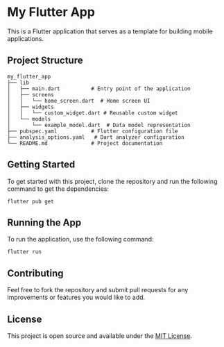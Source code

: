 # My Flutter App

This is a Flutter application that serves as a template for building mobile applications. 

## Project Structure

```
my_flutter_app
├── lib
│   ├── main.dart          # Entry point of the application
│   ├── screens
│   │   └── home_screen.dart  # Home screen UI
│   ├── widgets
│   │   └── custom_widget.dart # Reusable custom widget
│   └── models
│       └── example_model.dart  # Data model representation
├── pubspec.yaml           # Flutter configuration file
├── analysis_options.yaml   # Dart analyzer configuration
└── README.md              # Project documentation
```

## Getting Started

To get started with this project, clone the repository and run the following command to get the dependencies:

```
flutter pub get
```

## Running the App

To run the application, use the following command:

```
flutter run
```

## Contributing

Feel free to fork the repository and submit pull requests for any improvements or features you would like to add. 

## License

This project is open source and available under the [MIT License](LICENSE).